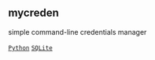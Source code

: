 ## mycreden
simple command-line credentials manager

[`Python`](https://www.python.org/) [`SQLite`](https://www.sqlite.org/index.html)